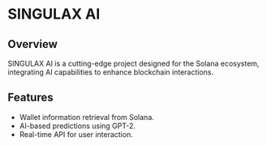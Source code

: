 # SINGULAX AI

## Overview
SINGULAX AI is a cutting-edge project designed for the Solana ecosystem, integrating AI capabilities to enhance blockchain interactions.

## Features
- Wallet information retrieval from Solana.
- AI-based predictions using GPT-2.
- Real-time API for user interaction.


